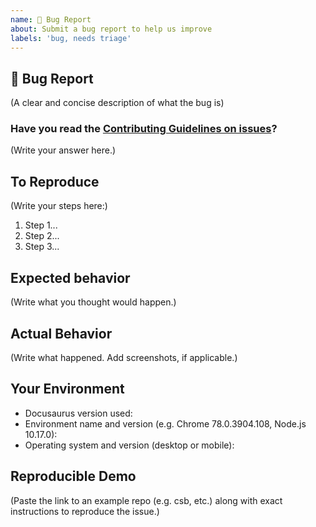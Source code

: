 ```yaml
---
name: 🐛 Bug Report
about: Submit a bug report to help us improve
labels: 'bug, needs triage'
---
```


## 🐛 Bug Report

(A clear and concise description of what the bug is)

### Have you read the [Contributing Guidelines on issues](https://github.com/atomicpages/pretty-checkbox-react/blob/master/CONTRIBUTING.md)?

(Write your answer here.)

## To Reproduce

(Write your steps here:)

1. Step 1...
1. Step 2...
1. Step 3...

## Expected behavior

<!--
  How did you expect your project to behave?
  It’s fine if you’re not sure your understanding is correct.
  Write down what you thought would happen.
-->

(Write what you thought would happen.)

## Actual Behavior

<!--
  Did something go wrong?
  Is something broken, or not behaving as you expected?
  Describe this section in detail, and attach screenshots if possible.
  Don't only say "it doesn't work"!
-->

(Write what happened. Add screenshots, if applicable.)

## Your Environment

<!-- Include as many relevant details about the environment you experienced the bug in -->

- Docusaurus version used:
- Environment name and version (e.g. Chrome 78.0.3904.108, Node.js 10.17.0):
- Operating system and version (desktop or mobile):

## Reproducible Demo

(Paste the link to an example repo (e.g. csb, etc.) along with exact
instructions to reproduce the issue.)

<!--
  What happens if you skip this step?

  Someone will read your bug report, and maybe will be able to help you,
  but it’s unlikely that it will get much attention from the team. Eventually,
  the issue will likely get closed in favor of issues that have reproducible demos.

  Please remember that:

    * Issues without reproducible demos have a very low priority.
    * The person fixing the bug would have to do that anyway. Please be respectful of their time.
    * You might figure out the issues yourself as you work on extracting it.

  Thanks for helping us help you!
-->
